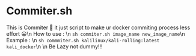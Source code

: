 # Commiter.sh

 This is Commiter 🌊 it just script to make ur docker commiting process less effort 😀\n
    How to use : \n
        `sh commiter.sh image_name new_image_name`\n
    Example : \n
        `sh commmiter.sh kalilinux/kali-rolling:latest kali_docker`\n
\n
    Be Lazy not dummy!!!
